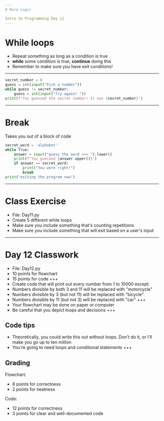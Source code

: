 ```yaml
---
# More Logic

Intro to Programming Day 11
---
```

# While loops

* Repeat something as long as a condition is true
* **while** some condition is true, **continue** doing this
* Remember to make sure you have exit conditions!
---
```python
secret_number = 8
guess = int(input("Pick a number"))
while guess != secret_number:
    guess = int(input("Try again! "))
print(f"You guessed the secret number! It was {secret_number}")
```
---
# Break

Takes you out of a block of code

```python
secret_word = 'alphabet'
while True:
    answer = input("guess the word >>> ").lower()
    print(f"You guessed {answer.upper()}")
    if answer == secret_word:
        print("You were right!")
        break
print("exiting the program now")
```
---    
# Class Exercise

* File: Day11.py
* Create 5 different while loops
* Make sure you include something that's counting repetitions
* Make sure you include something that will exit based on a user's input
---
# Day 12 Classwork

* File: Day12.py
* 10 points for flowchart
* 15 points for code
+++
* Create code that will print out every number from 1 to 10000 except:
* Numbers divisible by both 3 and 11 will be replaced with "motorcycle"
* Numbers divisible by 3 (but not 11) will be replaced with "bicycle"
* Numbers divisible by 11 (but not 3) will be replaced with "car"
+++
* Your flowchart may be done on paper or computer
* Be careful that you depict loops and decisions
+++
## Code tips
* Theoretically, you could write this out without loops. Don't do it, or I'll make you go up to ten million
* You're going to need loops and conditional statements
+++
## Grading

Flowchart:

* 8 points for correctness
* 2 points for neatness

Code:

* 12 points for correctness
* 3 points for clear and well-documented code